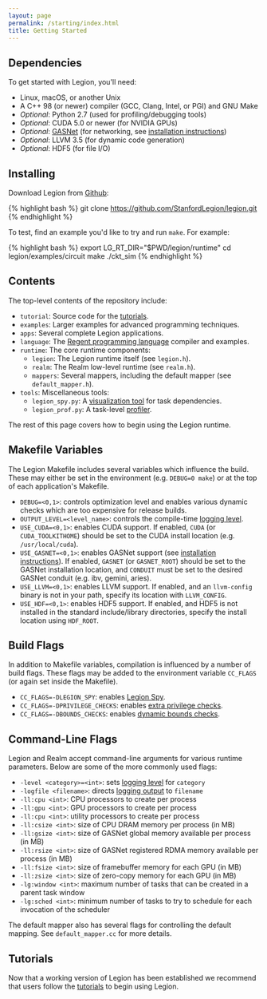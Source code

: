 ```yaml
---
layout: page
permalink: /starting/index.html
title: Getting Started 
---
```


## Dependencies

To get started with Legion, you'll need:

  * Linux, macOS, or another Unix
  * A C++ 98 (or newer) compiler (GCC, Clang, Intel, or PGI) and GNU Make
  * *Optional*: Python 2.7 (used for profiling/debugging tools)
  * *Optional*: CUDA 5.0 or newer (for NVIDIA GPUs)
  * *Optional*: [GASNet](https://gasnet.lbl.gov/) (for networking, see
     [installation instructions](/gasnet/))
  * *Optional*: LLVM 3.5 (for dynamic code generation)
  * *Optional*: HDF5 (for file I/O)

## Installing

Download Legion from [Github](https://github.com/StanfordLegion/legion):

{% highlight bash %}
git clone https://github.com/StanfordLegion/legion.git
{% endhighlight %}

To test, find an example you'd like to try and run `make`. For example:

{% highlight bash %}
export LG_RT_DIR="$PWD/legion/runtime"
cd legion/examples/circuit
make
./ckt_sim
{% endhighlight %}

## Contents

The top-level contents of the repository include:

  * `tutorial`: Source code for the [tutorials](/tutorial/).
  * `examples`: Larger examples for advanced programming techniques.
  * `apps`: Several complete Legion applications.
  * `language`: The [Regent programming language](http://regent-lang.org/) compiler and examples.
  * `runtime`: The core runtime components:
      * `legion`: The Legion runtime itself (see `legion.h`).
      * `realm`: The Realm low-level runtime (see `realm.h`).
      * `mappers`: Several mappers, including the default mapper (see `default_mapper.h`).
  * `tools`: Miscellaneous tools:
      * `legion_spy.py`: A [visualization tool](/debugging/#legion-spy) for task dependencies.
      * `legion_prof.py`: A task-level [profiler](/profiling/#legion-prof).

The rest of this page covers how to begin using the
Legion runtime.

## Makefile Variables

The Legion Makefile includes several variables which influence the
build. These may either be set in the environment (e.g. `DEBUG=0
make`) or at the top of each application's Makefile.

  * `DEBUG=<0,1>`: controls optimization level and enables various
    dynamic checks which are too expensive for release builds.
  * `OUTPUT_LEVEL=<level_name>`: controls the compile-time [logging
    level](/debugging/#logging-infrastructure).
  * `USE_CUDA=<0,1>`: enables CUDA support. If enabled, `CUDA` (or `CUDA_TOOLKITHOME`) should be set to the CUDA install location (e.g. `/usr/local/cuda`).
  * `USE_GASNET=<0,1>`: enables GASNet support (see [installation instructions](/gasnet/)). If enabled, `GASNET` (or `GASNET_ROOT`) should be set to the GASNet installation location, and `CONDUIT` must be set to the desired GASNet conduit (e.g. ibv, gemini, aries).
  * `USE_LLVM=<0,1>`: enables LLVM support. If enabled, and an `llvm-config` binary is not in your path, specify its location with `LLVM_CONFIG`.
  * `USE_HDF=<0,1>`: enables HDF5 support. If enabled, and HDF5 is not installed in the standard include/library directories, specify the install location using `HDF_ROOT`.

## Build Flags

In addition to Makefile variables, compilation is influenced by a
number of build flags. These flags may be added to the environment
variable `CC_FLAGS` (or again set inside the Makefile).

  * `CC_FLAGS=-DLEGION_SPY`: enables [Legion Spy](/debugging/#legion-spy).
  * `CC_FLAGS=-DPRIVILEGE_CHECKS`: enables [extra privilege checks](/debugging/#privilege-checks).
  * `CC_FLAGS=-DBOUNDS_CHECKS`: enables [dynamic bounds checks](/debugging/#bounds-checks).

## Command-Line Flags

Legion and Realm accept command-line arguments for various runtime
parameters. Below are some of the more commonly used flags:

  * `-level <category>=<int>`:
    sets [logging level](/debugging/#logging-infrastructure) for `category`
  * `-logfile <filename>`:
    directs [logging output](/debugging/#logging-infrastructure) to `filename`
  * `-ll:cpu <int>`: CPU processors to create per process
  * `-ll:gpu <int>`: GPU processors to create per process
  * `-ll:cpu <int>`: utility processors to create per process
  * `-ll:csize <int>`: size of CPU DRAM memory per process (in MB)
  * `-ll:gsize <int>`: size of GASNet global memory available per process (in MB)
  * `-ll:rsize <int>`: size of GASNet registered RDMA memory available per process (in MB)
  * `-ll:fsize <int>`: size of framebuffer memory for each GPU (in MB)
  * `-ll:zsize <int>`: size of zero-copy memory for each GPU (in MB)
  * `-lg:window <int>`: maximum number of tasks that can be created in a parent task window
  * `-lg:sched <int>`: minimum number of tasks to try to schedule for each invocation of the scheduler

The default mapper also has several flags for controlling the default mapping.
See `default_mapper.cc` for more details.

## Tutorials

Now that a working version of Legion has been established we recommend
that users follow the [tutorials](/tutorial/) to begin using Legion.
